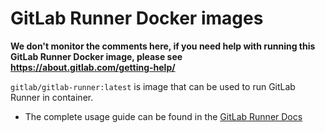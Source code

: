# GitLab Runner Docker images

**We don't monitor the comments here, if you need help with running this GitLab Runner Docker image, please see https://about.gitlab.com/getting-help/**

`gitlab/gitlab-runner:latest` is image that can be used to run GitLab Runner in container.

- The complete usage guide can be found in the [GitLab Runner Docs](https://docs.gitlab.com/runner/install/docker.html)
